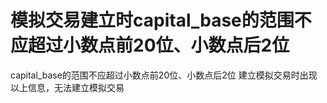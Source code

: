 # 模拟交易建立时capital_base的范围不应超过小数点前20位、小数点后2位

capital_base的范围不应超过小数点前20位、小数点后2位
建立模拟交易时出现以上信息，无法建立模拟交易

